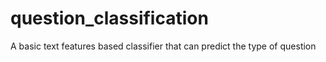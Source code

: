 # question_classification
A basic text features based classifier that can predict the type of question
